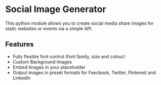 # Social Image Generator

This python module allows you to create social media share images for static websites or events via a simple API.

## Features

- Fully flexible font control (font family, size and colour)
- Custom Background Images
- Embed Images in your placeholder
- Output images in preset formats for Faecbook, Twitter, Pinterest and LinkedIn
